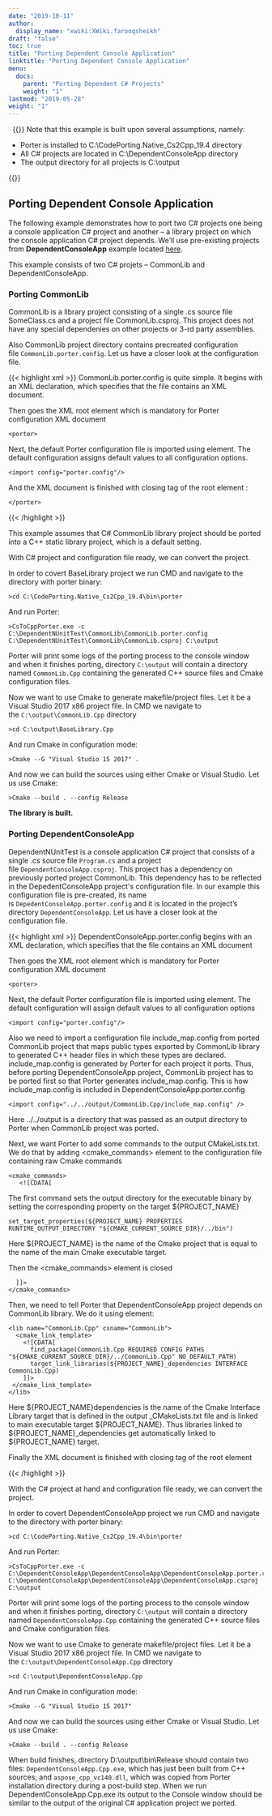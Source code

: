 ```yaml
---
date: "2019-10-11"
author:
  display_name: "xwiki:XWiki.farooqsheikh"
draft: "false"
toc: true
title: "Porting Dependent Console Application"
linktitle: "Porting Dependent Console Application"
menu:
  docs:
    parent: "Porting Dependent C# Projects"
    weight: "1"
lastmod: "2019-05-28"
weight: "1"
---
```


&nbsp;
{{<note>}}
Note that this example is built upon several assumptions, namely:
<ul>
<li>
Porter is installed to C:\CodePorting.Native_Cs2Cpp_19.4 directory
</li>
<li>
All C# projects are located in C:\DependentConsoleApp directory
</li>
<li>
The output directory for all projects is C:\output
</li>
</ul>
{{</note>}}

## Porting Dependent Console Application ##

The following example demonstrates how to port two C# projects one being a console application C# project and another – a library project on which the console application C# project depends. We’ll use pre-existing projects from **DependentConsoleApp** example located [here](https://github.com/codeporting-native/codeporting-native-cs2cpp).

This example consists of two C# projets – CommonLib and DependentConsoleApp.

### Porting CommonLib ###

CommonLib is a library project consisting of a single .cs source file SomeClass.cs and a project file CommonLib.csproj. This project does not have any special dependenies on other projects or 3-rd party assemblies.

Also CommonLib project directory contains precreated configuration file ``CommonLib.porter.config``. Let us have a closer look at the configuration file.

{{< highlight xml >}}
CommonLib.porter.config is quite simple. It begins with an XML declaration, which specifies that the file contains an XML document.  

Then goes the XML root element <porter> which is mandatory for Porter configuration XML document  

    <porter>  

Next, the default Porter configuration file is imported using <import> element. The default configuration assigns default values to all configuration options.  

    <import config="porter.config"/>  

And the XML document is finished with closing tag of the root element <porter>:  

    </porter>
{{< /highlight >}}


This example assumes that C# CommonLib library project should be ported into a C++ static library project, which is a default setting.

With C# project and configuration file ready, we can convert the project.

In order to covert BaseLibrary project we run CMD and navigate to the directory with porter binary:

```
>cd C:\CodePorting.Native_Cs2Cpp_19.4\bin\porter
```


And run Porter:

```
>CsToCppPorter.exe -c C:\DependentNUnitTest\CommonLib\CommonLib.porter.config C:\DependentNUnitTest\CommonLib\CommonLib.csproj C:\output
```


Porter will print some logs of the porting process to the console window and when it finishes porting, directory ``C:\output`` will contain a directory named ``CommonLib.Cpp`` containing the generated C++ source files and Cmake configuration files.

Now we want to use Cmake to generate makefile/project files. Let it be a Visual Studio 2017 x86 project file. In CMD we navigate to the ``C:\output\CommonLib.Cpp`` directory

```
>cd C:\output\BaseLibrary.Cpp
```


And run Cmake in configuration mode:

```
>Cmake --G "Visual Studio 15 2017" .
```

And now we can build the sources using either Cmake or Visual Studio. Let us use Cmake:

```
>Cmake --build . --config Release
```

**The library is built.**

### Porting DependentConsoleApp ###

DependentNUnitTest is a console application C# project that consists of a single .cs source file ``Program.cs`` and a project file ``DependentConsoleApp.csproj``. This project has a dependency on previously ported project CommonLib. This dependency has to be reflected in the DepedentConsoleApp project's configuration file. In our example this configuration file is pre-created, its name is ``DepedentConsoleApp.porter.config`` and it is located in the project’s directory ``DependentConsoleApp``. Let us have a closer look at the configuration file.

{{< highlight xml >}}
DependentConsoleApp.porter.config begins with an XML declaration, which specifies that the file contains an XML document   

Then goes the XML root element <porter> which is mandatory for Porter configuration XML document   

    <porter>   

Next, the default Porter configuration file is imported using <import> element. The default configuration will assign default values to all configuration options   

    <import config="porter.config"/>   

Also we need to import a configuration file include_map.config from ported CommonLib project that maps public types exported by CommonLib library to generated C++ header files in which these types are declared. include_map.config is generated by Porter for each project it ports. Thus, before porting DependentConsoleApp project, CommonLib project has to be ported first so that Porter generates include_map.config. This is how include_map.config is included in DependentConsoleApp.porter.config  

    <import config="../../output/CommonLib.Cpp/include_map.config" />   

Here ../../output is a directory that was passed as an output directory to Porter when CommonLib project was ported.  

Next, we want Porter to add some commands to the output CMakeLists.txt. We do that by adding <cmake_commands> element to the configuration file containing raw Cmake commands   

    <cmake_commands>   
       <![CDATA[     

The first command sets the output directory for the executable binary by setting the corresponding property on the target ${PROJECT_NAME}

    set_target_properties(${PROJECT_NAME} PROPERTIES RUNTIME_OUTPUT_DIRECTORY "${CMAKE_CURRENT_SOURCE_DIR}/../bin")   

Here ${PROJECT_NAME} is the name of the Cmake project that is equal to the name of the main Cmake executable target.   

Then the <cmake_commands> element is closed   

      ]]>   
    </cmake_commands>   

Then, we need to tell Porter that DependentConsoleApp project depends on CommonLib library. We do it using <lib> element:   

    <lib name="CommonLib.Cpp" csname="CommonLib">   
      <cmake_link_template>   
        <![CDATA[
          find_package(CommonLib.Cpp REQUIRED CONFIG PATHS "${CMAKE_CURRENT_SOURCE_DIR}/../CommonLib.Cpp" NO_DEFAULT_PATH)   
          target_link_libraries(${PROJECT_NAME}_dependencies INTERFACE CommonLib.Cpp)   
        ]]>   
     </cmake_link_template>   
    </lib>   

Here ${PROJECT_NAME}dependencies is the name of the Cmake Interface Library target that is defined in the output _CMakeLists.txt file and is linked to main executable target ${PROJECT_NAME}. Thus libraries linked to ${PROJECT_NAME}_dependencies get automatically linked to ${PROJECT_NAME} target.   

Finally the XML document is finished with closing tag of the root element <porter>   

</porter>
{{< /highlight >}}

With the C# project at hand and configuration file ready, we can convert the project.

In order to covert DependentConsoleApp project we run CMD and navigate to the directory with porter binary:

```
>cd C:\CodePorting.Native_Cs2Cpp_19.4\bin\porter
```

And run Porter:

```
>CsToCppPorter.exe -c C:\DependentConsoleApp\DependentConsoleApp\DependentConsoleApp.porter.config C:\DependentConsoleApp\DependentConsoleApp\DependentConsoleApp.csproj C:\output
```


Porter will print some logs of the porting process to the console window and when it finishes porting, directory ``C:\output`` will contain a directory named ``DependentConsoleApp.Cpp`` containing the generated C++ source files and Cmake configuration files.

Now we want to use Cmake to generate makefile/project files. Let it be a Visual Studio 2017 x86 project file. In CMD we navigate to the ``C:\output\DependentConsoleApp.Cpp`` directory

```
>cd C:\output\DependentConsoleApp.Cpp
```

And run Cmake in configuration mode:

```
>Cmake --G "Visual Studio 15 2017"
```

And now we can build the sources using either Cmake or Visual Studio. Let us use Cmake:

```
>Cmake --build . --config Release
```

When build finishes, directory D:\output\bin\Release should contain two files: ``DependentConsoleApp.Cpp.exe``, which has just been built from C++ sources, and ``aspose_cpp_vc140.dll``, which was copied from Porter installation directory during a post-build step. When we run DependentConsoleApp.Cpp.exe its output to the Console window should be similar to the output of the original C# application project we ported.
